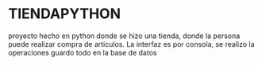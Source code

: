 # TIENDAPYTHON
proyecto hecho en python donde se hizo una tienda, donde la persona puede realizar compra de articulos. La interfaz es por consola, se realizo la operaciones guardo todo en la base de datos 
